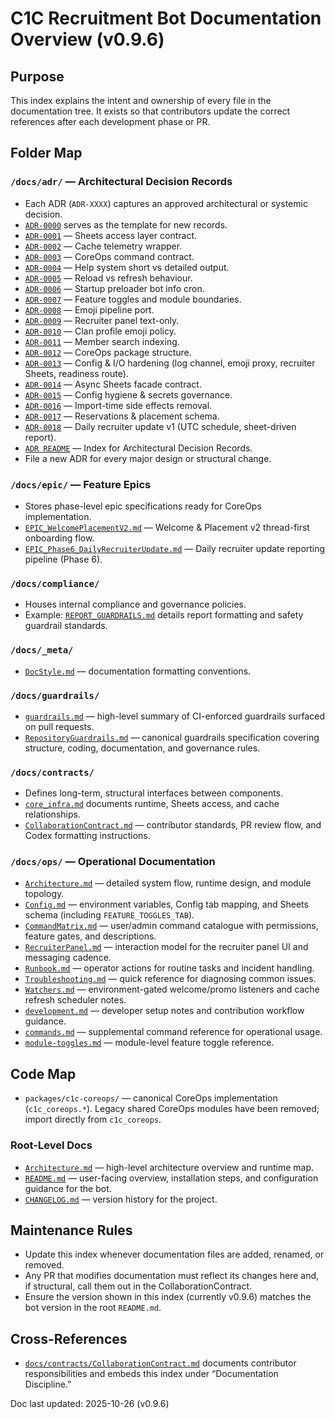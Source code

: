 # C1C Recruitment Bot Documentation Overview (v0.9.6)

## Purpose
This index explains the intent and ownership of every file in the documentation tree.
It exists so that contributors update the correct references after each development phase or PR.

## Folder Map

### `/docs/adr/` — Architectural Decision Records
* Each ADR (`ADR-XXXX`) captures an approved architectural or systemic decision.
* [`ADR-0000`](adr/ADR-0000-template.md) serves as the template for new records.
* [`ADR-0001`](adr/ADR-0001-sheets-access-layer.md) — Sheets access layer contract.
* [`ADR-0002`](adr/ADR-0002-cache-telemetry-wrapper.md) — Cache telemetry wrapper.
* [`ADR-0003`](adr/ADR-0003-coreops-command-contract.md) — CoreOps command contract.
* [`ADR-0004`](adr/ADR-0004-help-system-short-vs-detailed.md) — Help system short vs detailed output.
* [`ADR-0005`](adr/ADR-0005-reload-vs-refresh.md) — Reload vs refresh behaviour.
* [`ADR-0006`](adr/ADR-0006-startup-preloader-bot-info-cron.md) — Startup preloader bot info cron.
* [`ADR-0007`](adr/ADR-0007-feature-toggles-recruitment-module-boundaries.md) — Feature toggles and module boundaries.
* [`ADR-0008`](adr/ADR-0008-emoji-pipeline-port.md) — Emoji pipeline port.
* [`ADR-0009`](adr/ADR-0009-recruiter-panel-text-only.md) — Recruiter panel text-only.
* [`ADR-0010`](adr/ADR-0010-clan-profile-with-emoji.md) — Clan profile emoji policy.
* [`ADR-0011`](adr/ADR-0011-Normalize-to-Modules-First.md) — Member search indexing.
* [`ADR-0012`](adr/ADR-0012-coreops-package.md) — CoreOps package structure.
* [`ADR-0013`](adr/ADR-0013-config-io-hardening.md) — Config & I/O hardening (log channel, emoji proxy, recruiter Sheets, readiness route).
* [`ADR-0014`](adr/ADR-0014-async-sheets-facade.md) — Async Sheets facade contract.
* [`ADR-0015`](adr/ADR-0015-config-hygiene-and-secrets.md) — Config hygiene & secrets governance.
* [`ADR-0016`](adr/ADR-0016-import-side-effects.md) — Import-time side effects removal.
* [`ADR-0017`](adr/ADR-0017-Reservations-Placement-Schema.md) — Reservations & placement schema.
* [`ADR-0018`](adr/ADR-0018_DailyRecruiterUpdate.md) — Daily recruiter update v1 (UTC schedule, sheet-driven report).
* [`ADR README`](adr/README.md) — Index for Architectural Decision Records.
* File a new ADR for every major design or structural change.

### `/docs/epic/` — Feature Epics
* Stores phase-level epic specifications ready for CoreOps implementation.
* [`EPIC_WelcomePlacementV2.md`](epic/EPIC_WelcomePlacementV2.md) — Welcome & Placement v2 thread-first onboarding flow.
* [`EPIC_Phase6_DailyRecruiterUpdate.md`](epic/EPIC_Phase6_DailyRecruiterUpdate.md) — Daily recruiter update reporting pipeline (Phase 6).

### `/docs/compliance/`
* Houses internal compliance and governance policies.
* Example: [`REPORT_GUARDRAILS.md`](compliance/REPORT_GUARDRAILS.md) details report formatting and safety guardrail standards.

### `/docs/_meta/`
* [`DocStyle.md`](_meta/DocStyle.md) — documentation formatting conventions.

### `/docs/guardrails/`
* [`guardrails.md`](guardrails.md) — high-level summary of CI-enforced guardrails surfaced on pull requests.
* [`RepositoryGuardrails.md`](guardrails/RepositoryGuardrails.md) — canonical guardrails specification covering structure, coding, documentation, and governance rules.

### `/docs/contracts/`
* Defines long-term, structural interfaces between components.
* [`core_infra.md`](contracts/core_infra.md) documents runtime, Sheets access, and cache relationships.
* [`CollaborationContract.md`](contracts/CollaborationContract.md) — contributor standards, PR review flow, and Codex formatting instructions.

### `/docs/ops/` — Operational Documentation
* [`Architecture.md`](ops/Architecture.md) — detailed system flow, runtime design, and module topology.
* [`Config.md`](ops/Config.md) — environment variables, Config tab mapping, and Sheets schema (including `FEATURE_TOGGLES_TAB`).
* [`CommandMatrix.md`](ops/CommandMatrix.md) — user/admin command catalogue with permissions, feature gates, and descriptions.
* [`RecruiterPanel.md`](ops/RecruiterPanel.md) — interaction model for the recruiter panel UI and messaging cadence.
* [`Runbook.md`](ops/Runbook.md) — operator actions for routine tasks and incident handling.
* [`Troubleshooting.md`](ops/Troubleshooting.md) — quick reference for diagnosing common issues.
* [`Watchers.md`](ops/Watchers.md) — environment-gated welcome/promo listeners and cache refresh scheduler notes.
* [`development.md`](ops/development.md) — developer setup notes and contribution workflow guidance.
* [`commands.md`](ops/commands.md) — supplemental command reference for operational usage.
* [`module-toggles.md`](ops/module-toggles.md) — module-level feature toggle reference.

## Code Map

* `packages/c1c-coreops/` — canonical CoreOps implementation (`c1c_coreops.*`).
  Legacy shared CoreOps modules have been removed; import directly from `c1c_coreops`.

### Root-Level Docs
* [`Architecture.md`](Architecture.md) — high-level architecture overview and runtime map.
* [`README.md`](../README.md) — user-facing overview, installation steps, and configuration guidance for the bot.
* [`CHANGELOG.md`](../CHANGELOG.md) — version history for the project.

## Maintenance Rules
* Update this index whenever documentation files are added, renamed, or removed.
* Any PR that modifies documentation must reflect its changes here and, if structural, call them out in the CollaborationContract.
* Ensure the version shown in this index (currently v0.9.6) matches the bot version in the root `README.md`.

## Cross-References
* [`docs/contracts/CollaborationContract.md`](contracts/CollaborationContract.md) documents contributor responsibilities and embeds this index under “Documentation Discipline.”

Doc last updated: 2025-10-26 (v0.9.6)
